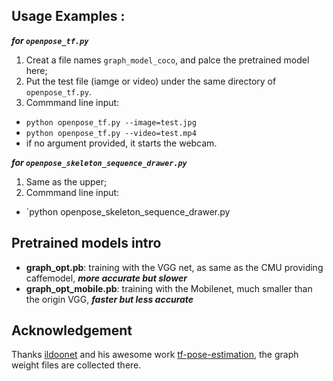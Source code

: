 
## Usage Examples :
***for `openpose_tf.py`***
1. Creat a file names `graph_model_coco`, and palce the pretrained model here;   
2. Put the test file (iamge or video) under the same directory of `openpose_tf.py`.   
3. Commmand line input:   
 - `python openpose_tf.py --image=test.jpg`   
 - `python openpose_tf.py --video=test.mp4`   
 - if no argument provided, it starts the webcam.

***for `openpose_skeleton_sequence_drawer.py`***
1. Same as the upper;   
2. Commmand line input:   
 - `python openpose_skeleton_sequence_drawer.py 

## Pretrained models intro
 - **graph_opt.pb**: training with the VGG net, as same as the CMU providing caffemodel, ***more accurate but slower***
 - **graph_opt_mobile.pb**:  training with the Mobilenet, much smaller than the origin VGG, ***faster but less accurate***

## Acknowledgement
Thanks [ildoonet](https://github.com/ildoonet) and his awesome work [tf-pose-estimation](https://github.com/ildoonet/tf-pose-estimation), the graph weight files are collected there.
